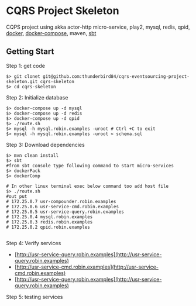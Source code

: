 # CQRS Project Skeleton
 CQPS project using akka actor-http micro-service, play2, mysql, redis, qpid, [docker](https://docs.docker.com/engine/installation/), [docker-compose](https://docs.docker.com/compose/install/), maven, [sbt](http://www.scala-sbt.org/0.13/docs/Installing-sbt-on-Linux.html)
 
## Getting Start
Step 1: get code
```
$> git clonet git@github.com:thunderbird84/cqrs-eventsourcing-project-skeleton.git cqrs-skeleton
$> cd cqrs-skeleton  
```
Step 2: Initialize database
```
$> docker-compose up -d mysql
$> docker-compose up -d redis
$> docker-compose up -d qpid
$> ./route.sh
$> mysql -h mysql.robin.examples -uroot # Ctrl +C to exit
$> mysql -h mysql.robin.examples -uroot < schema.sql
```

Step 3: Download dependencies
```
$> mvn clean install
$> sbt
#from sbt console type following command to start micro-services
$> dockerPack
$> dockerComp

# In other linux terminal exec below command too add host file
$> ./route.sh
#out put
# 172.25.0.7 usr-compounder.robin.examples
# 172.25.0.6 usr-service-cmd.robin.examples
# 172.25.0.5 usr-service-query.robin.examples
# 172.25.0.4 mysql.robin.examples
# 172.25.0.3 redis.robin.examples
# 172.25.0.2 qpid.robin.examples
 
```
Step 4: Verify services

* [http://usr-service-query.robin.examples](http://usr-service-query.robin.examples)
* [http://usr-service-cmd.robin.examples](http://usr-service-cmd.robin.examples)
* [http://usr-service-query.robin.examples](http://usr-service-query.robin.examples)

Step 5: testing services


 
 

